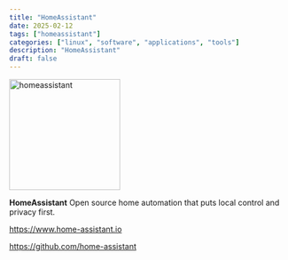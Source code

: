 ```yaml
---
title: "HomeAssistant"
date: 2025-02-12
tags: ["homeassistant"]
categories: ["linux", "software", "applications", "tools"]
description: "HomeAssistant"
draft: false
---
```


<img src="https://upload.wikimedia.org/wikipedia/en/thumb/4/49/Home_Assistant_logo_%282023%29.svg/1200px-Home_Assistant_logo_%282023%29.svg.png" alt="homeassistant" width="200" height="200">

**HomeAssistant** Open source home automation that puts local control and privacy first.

https://www.home-assistant.io

https://github.com/home-assistant
